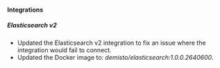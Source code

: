 
#### Integrations

##### Elasticsearch v2

- Updated the Elasticsearch v2 integration to fix an issue where the integration would fail to connect.
- Updated the Docker image to: *demisto/elasticsearch:1.0.0.2640600*.
